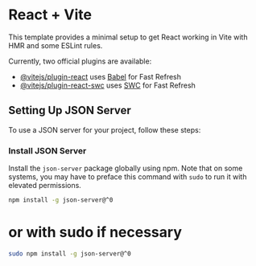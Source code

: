 # React + Vite

This template provides a minimal setup to get React working in Vite with HMR and some ESLint rules.

Currently, two official plugins are available:

- [@vitejs/plugin-react](https://github.com/vitejs/vite-plugin-react/blob/main/packages/plugin-react/README.md) uses [Babel](https://babeljs.io/) for Fast Refresh
- [@vitejs/plugin-react-swc](https://github.com/vitejs/vite-plugin-react-swc) uses [SWC](https://swc.rs/) for Fast Refresh

## Setting Up JSON Server

To use a JSON server for your project, follow these steps:

### Install JSON Server

Install the `json-server` package globally using npm. Note that on some systems, you may have to preface this command with `sudo` to run it with elevated permissions.

```bash
npm install -g json-server@^0
```

# or with sudo if necessary

```bash
sudo npm install -g json-server@^0
```

